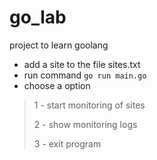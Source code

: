# go_lab
project to learn goolang
 - add a site to the file sites.txt
 - run command <code>go run main.go</code>
 - choose a option
 > 1 - start monitoring of sites
 > 
 > 2 - show monitoring logs
 > 
 > 3 - exit program

